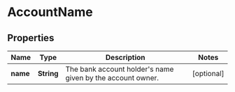 

# AccountName


## Properties

Name | Type | Description | Notes
------------ | ------------- | ------------- | -------------
**name** | **String** | The bank account holder&#39;s name given by the account owner. |  [optional]



